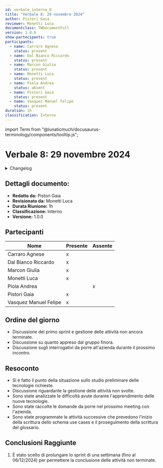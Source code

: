 ```yaml
---
id: verbale_interno_8
title: "Verbale 8: 29 novembre 2024"
author: Pistori Gaia
reviewer: Monetti Luca
documentclass: TWDocumentFull
version: 1.0.0
show-partecipants: true
participants:
  - name: Carraro Agnese
    status: present
  - name: Dal Bianco Riccardo
    status: present
  - name: Marcon Giulia
    status: present
  - name: Monetti Luca
    status: present
  - name: Piola Andrea
    status: absent
  - name: Pistori Gaia
    status: present
  - name: Vasquez Manuel Felipe
    status: present
duration: 1h
classification: Interno
---
```


<!-- ::: {.no-export} -->

import Term from "@lunaticmuch/docusaurus-terminology/components/tooltip.js";

# Verbale 8: 29 novembre 2024

<details>
  <summary>Changelog</summary>

<!-- ::: -->

| Data       | Versione | Descrizione                 | Autore       | Data Approvazione | Approvatore  |
| ---------- | -------- | --------------------------- | ------------ | ----------------- | ------------ |
| 30/11/2024 | 1.0.0    | Prima stesura del documento | Pistori Gaia | 02/12/2024        | Monetti Luca |

Table: Changelog

<!-- ::: {.no-export} -->

</details>

## Dettagli documento:

- **Redatto da:** Pistori Gaia
- **Revisionato da:** Monetti Luca
- **Durata Riunione:** 1h
- **Classificazione:** Interno
- **Versione:** 1.0.0

## Partecipanti

| Nome                  | Presente | Assente |
| --------------------- | -------- | ------- |
| Carraro Agnese        | x        |         |
| Dal Bianco Riccardo   | x        |         |
| Marcon Giulia         | x        |         |
| Monetti Luca          | x        |         |
| Piola Andrea          |          | x       |
| Pistori Gaia          | x        |         |
| Vasquez Manuel Felipe | x        |         |

<!-- ::: -->

## Ordine del giorno

- Discussione del primo <Term popup="Periodo di tempo definito, tra 1 e 2 settimane, durante il quale il team lavora su un set specifico di obiettivi." reference="/docs/RTB/Termini/Sprint">sprint</Term> e gestione delle <Term popup="Azioni da compiere per attuare un processo." reference="/docs/RTB/Termini/Attività">attività</Term> non ancora terminate.
- Discussione su quanto appreso dal gruppo finora.
- Discussione sugli interrogativi da porre all'azienda durante il prossimo incontro.

## Resoconto

- Si è fatto il punto della situazione sullo studio preliminare delle tecnologie richieste.
- Discussione riguardante la gestione delle <Term popup="Azioni da compiere per attuare un processo." reference="/docs/RTB/Termini/Attività">attività</Term> non svolte.
- Sono state analizzate le difficoltà avute durante l'apprendimento delle nuove tecnologie.
- Sono state raccolte le domande da porre nel prossimo meeting con l'azienda.
- Sono state programmate le <Term popup="Azioni da compiere per attuare un processo." reference="/docs/RTB/Termini/Attività">attività</Term> successive che prevedono l'inizio della scrittura dello schema use cases e il proseguimento della scrittura del glossario.

## Conclusioni Raggiunte

1. È stato scelto di prolungare lo <Term popup="Periodo di tempo definito, tra 1 e 2 settimane, durante il quale il team lavora su un set specifico di obiettivi." reference="/docs/RTB/Termini/Sprint">sprint</Term> di una settimana (fino al 06/12/2024) per permettere la conclusione delle <Term popup="Azioni da compiere per attuare un processo." reference="/docs/RTB/Termini/Attività">attività</Term> non terminate.
